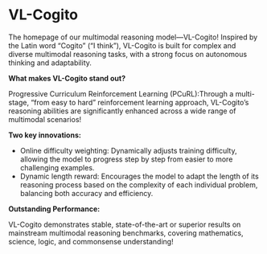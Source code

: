 # VL-Cogito
The homepage of our multimodal reasoning model—VL-Cogito! 
Inspired by the Latin word “Cogito” (“I think”), VL-Cogito is built for complex and diverse multimodal reasoning tasks, with a strong focus on autonomous thinking and adaptability.

**What makes VL-Cogito stand out?**

Progressive Curriculum Reinforcement Learning (PCuRL):Through a multi-stage, “from easy to hard” reinforcement learning approach, VL-Cogito’s reasoning abilities are significantly enhanced across a wide range of multimodal scenarios!

**Two key innovations:**
+ Online difficulty weighting: Dynamically adjusts training difficulty, allowing the model to progress step by step from easier to more challenging examples.
+ Dynamic length reward: Encourages the model to adapt the length of its reasoning process based on the complexity of each individual problem, balancing both accuracy and efficiency.

**Outstanding Performance:**

VL-Cogito demonstrates stable, state-of-the-art or superior results on mainstream multimodal reasoning benchmarks, covering mathematics, science, logic, and commonsense understanding!
